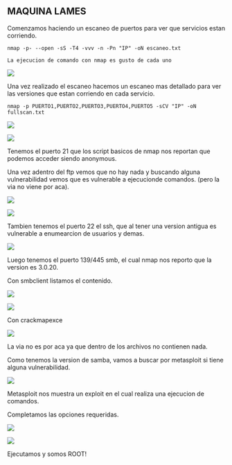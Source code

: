 ## MAQUINA LAMES

Comenzamos haciendo un escaneo de puertos para ver que servicios estan corriendo.

````console
nmap -p- --open -sS -T4 -vvv -n -Pn "IP" -oN escaneo.txt
````

````console
La ejecucion de comando con nmap es gusto de cada uno
````

![](https://github.com/Qu0kk4/Quokk4/blob/main/HackMyVm/image/Screenshot%202024-06-07%20214501.png)

Una vez realizado el escaneo hacemos un escaneo mas detallado para ver las versiones que estan corriendo en cada servicio.

````console
nmap -p PUERTO1,PUERTO2,PUERTO3,PUERTO4,PUERTO5 -sCV "IP" -oN fullscan.txt
````

![](https://github.com/Qu0kk4/Quokk4/blob/main/HackMyVm/image/Screenshot%202024-06-07%20214715.png)

![](https://github.com/Qu0kk4/Quokk4/blob/main/HackMyVm/image/Screenshot%202024-06-07%20214729.png)

Tenemos el puerto 21 que los script basicos de nmap nos reportan que podemos acceder  siendo anonymous.

Una vez adentro del ftp vemos que no hay nada y buscando alguna vulnerabilidad vemos que es vulnerable a ejecucionde comandos. (pero la via no viene por aca).

![](https://github.com/Qu0kk4/Quokk4/blob/main/HackMyVm/image/Screenshot%202024-06-07%20214908.png)

![](https://github.com/Qu0kk4/Quokk4/blob/main/HackMyVm/image/Screenshot%202024-06-07%20214942.png)

Tambien tenemos el puerto 22 el ssh, que al tener una version antigua es vulnerable a enumearcion de usuarios y demas.

![](https://github.com/Qu0kk4/Quokk4/blob/main/HackMyVm/image/Screenshot%202024-06-07%20215050.png)

Luego tenemos el puerto 139/445 smb, el cual nmap nos reporto que la version es 3.0.20. 

Con smbclient listamos el contenido.

![](https://github.com/Qu0kk4/Quokk4/blob/main/HackMyVm/image/Screenshot%202024-06-07%20215357.png)

![](https://github.com/Qu0kk4/Quokk4/blob/main/HackMyVm/image/Screenshot%202024-06-07%20220357.png)

Con crackmapexce

![](https://github.com/Qu0kk4/Quokk4/blob/main/HackMyVm/image/Screenshot%202024-06-07%20220220.png)

La via no es por aca ya que dentro de los archivos no contienen nada.

Como tenemos la version de samba, vamos a buscar por metasploit si tiene alguna vulnerabilidad.

![](https://github.com/Qu0kk4/Quokk4/blob/main/HackMyVm/image/Screenshot%202024-06-07%20223740.png)

Metasploit nos muestra un exploit en el cual realiza una ejecucion de comandos.

Completamos las opciones requeridas.

![](https://github.com/Qu0kk4/Quokk4/blob/main/HackMyVm/image/Screenshot%202024-06-07%20223839.png)

![](https://github.com/Qu0kk4/Quokk4/blob/main/HackMyVm/image/Screenshot%202024-06-07%20223930.png)

Ejecutamos y somos ROOT!

